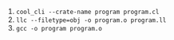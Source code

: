 1. `cool_cli --crate-name program program.cl`
2. `llc --filetype=obj -o program.o program.ll`
3. `gcc -o program program.o`
